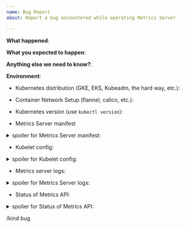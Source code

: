 ```yaml
---
name: Bug Report
about: Report a bug encountered while operating Metrics Server

---
```


<!-- 
STOP -- PLEASE READ!

If you're looking for help, check [Stack Overflow](https://stackoverflow.com/questions/tagged/kubernetes) and the [troubleshooting guide](https://kubernetes.io/docs/tasks/debug-application-cluster/troubleshooting/).
Have questions? First please read [Frequently Asked Questions](https://gitlab.com/kubernetes-sigs/metrics-server/blob/master/FAQ.md)
Encountered a problem? First please read [Known Issues](https://gitlab.com/kubernetes-sigs/metrics-server/blob/master/KNOWN_ISSUES.md)
You can also post your question on the [#sig-instrumentation](https://kubernetes.slack.com/messages/sig-instrumentation) channel of [Kubernetes Slack](http://slack.k8s.io/) or the [Discuss Kubernetes](https://discuss.kubernetes.io/) forum.
If the matter is security related, please disclose it privately via https://kubernetes.io/security/.

Please use template below and provide as much info as possible.
Not doing so may result in your bug not being addressed in a timely manner. Thanks!
-->

**What happened**:

**What you expected to happen**:

**Anything else we need to know?**:

**Environment**:
- Kubernetes distribution (GKE, EKS, Kubeadm, the hard way, etc.):
- Container Network Setup (flannel, calico, etc.):
- Kubernetes version (use `kubectl version`):

- Metrics Server manifest

<details>
  <summary>spoiler for Metrics Server manifest:</summary>

  <!--- INSERT manifest HERE --->

</details>

- Kubelet config:

<details>
  <summary>spoiler for Kubelet config:</summary>

  <!--- INSERT kubelet config HERE --->

</details>

- Metrics server logs:

<details>
  <summary>spoiler for Metrics Server logs:</summary>

  <!--- INSERT logs HERE --->

</details>

- Status of Metrics API:
<details>
  <summary>spolier for Status of Metrics API:</summary>

  ```
  kubectl describe apiservice v1beta1.metrics.k8s.io
  ```

  <!--- INSERT results of command above --->

</details>

<!-- DO NOT EDIT BELOW THIS LINE -->
/kind bug
